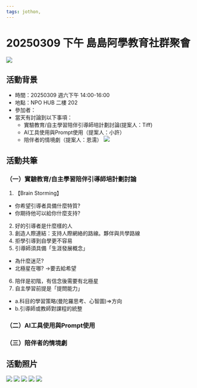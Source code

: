 ```yaml
---
tags: jothon,
---
```

# 20250309 下午 島島阿學教育社群聚會
![](https://g0v.hackmd.io/_uploads/H1GP_zbpyl.jpg)


## 活動背景
- 時間：20250309 週六下午 14:00-16:00
- 地點：NPO HUB 二樓 202 
- 參加者：
- 當天有討論到以下事項：
    - 實驗教育/自主學習陪伴引導師培計劃討論(提案人：Tiff)
    - AI工具使用與Prompt使用（提案人：小許）
    - 陪伴者的情境劇（提案人：恩濡）
![](https://g0v.hackmd.io/_uploads/rkUfFz-TJe.jpg)



## 活動共筆
### （一）實驗教育/自主學習陪伴引導師培計劃討論
1. 【Brain Storming】
* 你希望引導者具備什麼特質?
* 你期待他可以給你什麼支持?
2. 好的引導者是什麼樣的人
3. 創造人際連結：支持人際網絡的路線。夥伴與共學路線
4. 拒學引導到自學更不容易
5. 引導師須具備「生涯發展概念」
* 為什麼迷茫?
* 北極星在哪?
->要去給希望
6. 陪伴是初階，有信念後需要有北極星
7. 自主學習前提是「提問能力」
* a.科目的學習策略(曼陀羅思考、心智圖)=>方向
* b.引導師或教師對課程的統整

### （二）AI工具使用與Prompt使用

### （三）陪伴者的情境劇




## 活動照片
![](https://g0v.hackmd.io/_uploads/S1GicGbTJl.jpg)
![](https://g0v.hackmd.io/_uploads/HJ-GiqfZ6kx.jpg)
![](https://g0v.hackmd.io/_uploads/rkbHi9zbT1e.jpg)
![](https://g0v.hackmd.io/_uploads/SJLsqMbpJx.jpg)
![](https://g0v.hackmd.io/_uploads/HJBjqz-6Jg.jpg)

